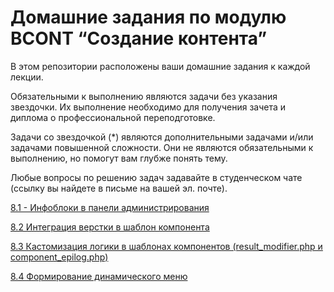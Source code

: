 # Домашние задания по модулю BCONT “Создание контента”

В этом репозитории расположены ваши домашние задания к каждой лекции.

Обязательными к выполнению являются задачи без указания звездочки. Их выполнение необходимо для получения зачета и диплома о профессиональной переподготовке.

Задачи со звездочкой (*) являются дополнительными задачами и/или задачами повышенной сложности. Они не являются обязательными к выполнению, но помогут вам глубже понять тему.

Любые вопросы по решению задач задавайте в студенческом чате (ссылку вы найдете в письме на вашей эл. почте).

[8.1 - Инфоблоки в панели администрирования](https://github.com/netology-code/bcont-homeworks/blob/main/8.1/8.1.md)

[8.2	Интеграция верстки в шаблон компонента](https://github.com/netology-code/bcont-homeworks/blob/main/8.2/8.2.md)

[8.3	Кастомизация логики в шаблонах компонентов (result_modifier.php и component_epilog.php)](https://github.com/netology-code/bcont-homeworks/blob/main/8.3/8.3.md)

[8.4	Формирование динамического меню](https://github.com/netology-code/bcont-homeworks/blob/main/8.4/8.4.md)
